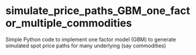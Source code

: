 # simulate_price_paths_GBM_one_factor_multiple_commodities
Simple Python code to implement one factor model (GBM) to generate simulated spot price paths for many underlying (say commodities)
